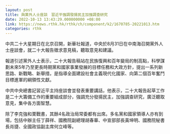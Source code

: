 ```yaml
---
layout: post
title: 與黨外人士座談　習近平強調發揚民主加強調查研究
date: 2022-10-13 13:43:29.000000000 +08:00
link: https://news.rthk.hk/rthk/ch/component/k2/1670785-20221013.htm
categories: rthk
---
```


中共二十大星期日在北京召開，新華社報道，中央於8月31日在中南海召開黨外人士座談會，就二十大報告徵求意見稿，聽取意見和建議。

報道引述黨外人士表示，二十大報告稿站在民族復興和百年變局的制高點，科學謀劃未來5年乃至更長時期黨和國家事業發展的目標任務和大政方針，提出一系列新思路、新戰略、新舉措，是指導全面建設社會主義現代化國家、向第二個百年奮鬥目標進軍的綱領性文獻。

中共中央總書記習近平主持座談會並發表重要講話，他表示，二十大報告起草工作是二十大籌備工作的重要組成部分，強調充分發揚民主，加強調查研究，廣泛聽取意見，集中各方面智慧。

除了李克強和栗戰書，其餘4名政治局常委都有出席。多名黨和國家領導人亦有到場，包括中辦主任丁薛祥、國務院副總理胡春華、中宣部部長黃坤明、國務院秘書長肖捷、全國政協副主席何立峰等。
